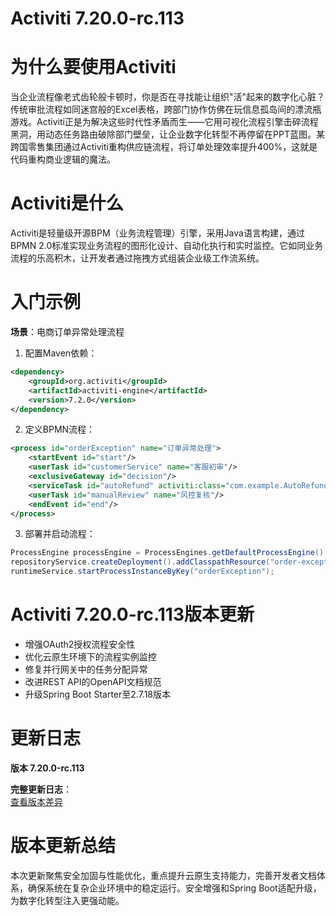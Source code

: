 # Activiti 7.20.0-rc.113
# 为什么要使用Activiti

当企业流程像老式齿轮般卡顿时，你是否在寻找能让组织"活"起来的数字化心脏？传统审批流程如同迷宫般的Excel表格，跨部门协作仿佛在玩信息孤岛间的漂流瓶游戏。Activiti正是为解决这些时代性矛盾而生——它用可视化流程引擎击碎流程黑洞，用动态任务路由破除部门壁垒，让企业数字化转型不再停留在PPT蓝图。某跨国零售集团通过Activiti重构供应链流程，将订单处理效率提升400%，这就是代码重构商业逻辑的魔法。

# Activiti是什么

Activiti是轻量级开源BPM（业务流程管理）引擎，采用Java语言构建，通过BPMN 2.0标准实现业务流程的图形化设计、自动化执行和实时监控。它如同业务流程的乐高积木，让开发者通过拖拽方式组装企业级工作流系统。

# 入门示例

**场景**：电商订单异常处理流程  
1. 配置Maven依赖：
```xml
<dependency>
    <groupId>org.activiti</groupId>
    <artifactId>activiti-engine</artifactId>
    <version>7.2.0</version>
</dependency>
```

2. 定义BPMN流程：
```xml
<process id="orderException" name="订单异常处理">
    <startEvent id="start"/>
    <userTask id="customerService" name="客服初审"/>
    <exclusiveGateway id="decision"/>
    <serviceTask id="autoRefund" activiti:class="com.example.AutoRefundService"/>
    <userTask id="manualReview" name="风控复核"/>
    <endEvent id="end"/>
</process>
```

3. 部署并启动流程：
```java
ProcessEngine processEngine = ProcessEngines.getDefaultProcessEngine();
repositoryService.createDeployment().addClasspathResource("order-exception.bpmn20.xml").deploy();
runtimeService.startProcessInstanceByKey("orderException");
```

# Activiti 7.20.0-rc.113版本更新

- 增强OAuth2授权流程安全性  
- 优化云原生环境下的流程实例监控  
- 修复并行网关中的任务分配异常  
- 改进REST API的OpenAPI文档规范  
- 升级Spring Boot Starter至2.7.18版本

# 更新日志

**版本 7.20.0-rc.113**  

**完整更新日志**：  
[查看版本差异](https://github.com/Activiti/Activiti/compare/7.20.0-rc.112...7.20.0-rc.113)

# 版本更新总结

本次更新聚焦安全加固与性能优化，重点提升云原生支持能力，完善开发者文档体系，确保系统在复杂企业环境中的稳定运行。安全增强和Spring Boot适配升级，为数字化转型注入更强动能。